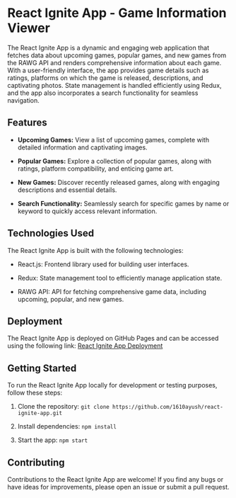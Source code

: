 # React Ignite App - Game Information Viewer

The React Ignite App is a dynamic and engaging web application that fetches data about upcoming games, popular games, and new games from the RAWG API and renders comprehensive information about each game. With a user-friendly interface, the app provides game details such as ratings, platforms on which the game is released, descriptions, and captivating photos. State management is handled efficiently using Redux, and the app also incorporates a search functionality for seamless navigation.

## Features

- **Upcoming Games:** View a list of upcoming games, complete with detailed information and captivating images.

- **Popular Games:** Explore a collection of popular games, along with ratings, platform compatibility, and enticing game art.

- **New Games:** Discover recently released games, along with engaging descriptions and essential details.

- **Search Functionality:** Seamlessly search for specific games by name or keyword to quickly access relevant information.

## Technologies Used

The React Ignite App is built with the following technologies:

- React.js: Frontend library used for building user interfaces.

- Redux: State management tool to efficiently manage application state.

- RAWG API: API for fetching comprehensive game data, including upcoming, popular, and new games.

## Deployment

The React Ignite App is deployed on GitHub Pages and can be accessed using the following link: [React Ignite App Deployment](https://1610ayush.github.io/)

## Getting Started

To run the React Ignite App locally for development or testing purposes, follow these steps:

1. Clone the repository: `git clone https://github.com/1610ayush/react-ignite-app.git`

2. Install dependencies: `npm install`

3. Start the app: `npm start`

## Contributing

Contributions to the React Ignite App are welcome! If you find any bugs or have ideas for improvements, please open an issue or submit a pull request.



